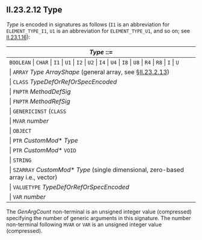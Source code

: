 ## II.23.2.12 Type

_Type_ is encoded in signatures as follows (`I1` is an abbreviation for `ELEMENT_TYPE_I1`, `U1` is an abbreviation for `ELEMENT_TYPE_U1`, and so on; see [II.23.1.16](#todo-missing-hyperlink)):

 | _Type_ ::=
 | ----
 | `BOOLEAN` \| `CHAR` \| `I1` \| `U1` \| `I2` \| `U2` \| `I4` \| `U4` \| `I8` \| `U8` \| `R4` \| `R8` \| `I` \| `U`
 | \| `ARRAY` _Type_ _ArrayShape_ (general array, see §[II.23.2.13](#todo-missing-hyperlink))
 | \| `CLASS` _TypeDefOrRefOrSpecEncoded_
 | \| `FNPTR` _MethodDefSig_
 | \| `FNPTR` _MethodRefSig_
 | \| `GENERICINST` (`CLASS` | `VALUETYPE`) _TypeDefOrRefOrSpecEncoded_GenArgCount Type * 
 | \| `MVAR` _number_
 | \| `OBJECT` 
 | \| `PTR` _CustomMod_* _Type_
 | \| `PTR` _CustomMod_* `VOID` 
 | \| `STRING`
 | \| `SZARRAY` _CustomMod_* _Type_ (single dimensional, zero-based array i.e., vector) 
 | \| `VALUETYPE` _TypeDefOrRefOrSpecEncoded_
 | \| `VAR` _number_

The _GenArgCount_ non-terminal is an unsigned integer value (compressed) specifying the number of generic arguments in this signature. The number non-terminal following `MVAR` or `VAR` is an unsigned integer value (compressed).
